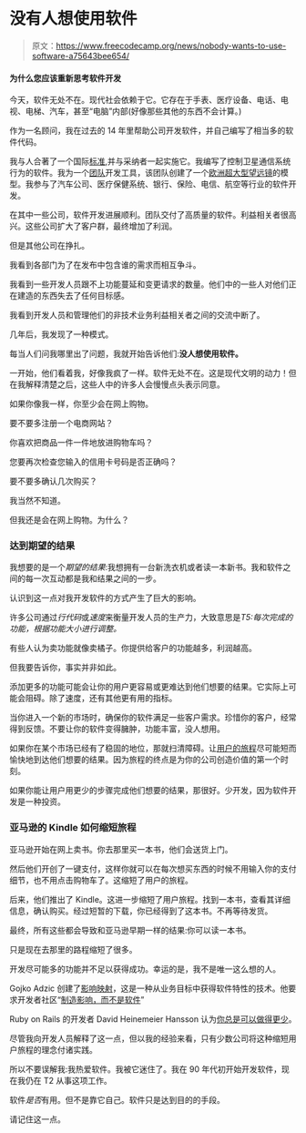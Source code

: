 # 没有人想使用软件

> 原文：<https://www.freecodecamp.org/news/nobody-wants-to-use-software-a75643bee654/>

#### 为什么您应该重新思考软件开发

今天，软件无处不在。现代社会依赖于它。它存在于手表、医疗设备、电话、电视、电梯、汽车，甚至“电脑”内部(好像那些其他的东西不会计算。)

作为一名顾问，我在过去的 14 年里帮助公司开发软件，并自己编写了相当多的软件代码。

我与人合著了一个国际[标准](http://www.omg.org/spec/ReqIF/Current/),并与采纳者一起实施它。我编写了控制卫星通信系统行为的软件。我为一个[团队](http://www.omgwiki.org/MBSE/doku.php?id=mbse:telescope)开发工具，该团队创建了一个[欧洲超大型望远镜](https://en.wikipedia.org/wiki/European_Extremely_Large_Telescope)的模型。我参与了汽车公司、医疗保健系统、银行、保险、电信、航空等行业的软件开发。

在其中一些公司，软件开发进展顺利。团队交付了高质量的软件。利益相关者很高兴。这些公司扩大了客户群，最终增加了利润。

但是其他公司在挣扎。

我看到各部门为了在发布中包含谁的需求而相互争斗。

我看到一些开发人员跟不上功能蔓延和变更请求的数量。他们中的一些人对他们正在建造的东西失去了任何目标感。

我看到开发人员和管理他们的非技术业务利益相关者之间的交流中断了。

几年后，我发现了一种模式。

每当人们问我哪里出了问题，我就开始告诉他们:**没人想使用软件。**

一开始，他们看着我，好像我疯了一样。软件无处不在。这是现代文明的动力！但在我解释清楚之后，这些人中的许多人会慢慢点头表示同意。

如果你像我一样，你至少会在网上购物。

要不要多注册一个电商网站？

你喜欢把商品一件一件地放进购物车吗？

您要再次检查您输入的信用卡号码是否正确吗？

要不要多确认几次购买？

我当然不知道。

但我还是会在网上购物。为什么？

### 达到期望的结果

我想要的是一个*期望的结果*:我想拥有一台新洗衣机或者读一本新书。我和软件之间的每一次互动都是我和结果之间的一步。

认识到这一点对我开发软件的方式产生了巨大的影响。

许多公司通过*行代码*或*速度*来衡量开发人员的生产力，大致意思是*T5:每次完成的功能，根据功能大小进行调整。*

有些人认为卖功能就像卖橘子。你提供给客户的功能越多，利润越高。

但我要告诉你，事实并非如此。

添加更多的功能可能会让你的用户更容易或更难达到他们想要的结果。它实际上可能会阻碍。除了速度，还有其他更有用的指标。

当你进入一个新的市场时，确保你的软件满足一些客户需求。珍惜你的客户，经常得到反馈。不要让你的软件变得臃肿，功能丰富，没人想用。

如果你在某个市场已经有了稳固的地位，那就扫清障碍。让[用户的旅程](https://en.wikipedia.org/wiki/User_journey)尽可能短而愉快地到达他们想要的结果。因为旅程的终点是为你的公司创造价值的第一个时刻。

如果你能让用户用更少的步骤完成他们想要的结果，那很好。少开发，因为软件开发是一种投资。

### 亚马逊的 Kindle 如何缩短旅程

亚马逊开始在网上卖书。你去那里买一本书，他们会送货上门。

然后他们开创了一键支付，这样你就可以在每次想买东西的时候不用输入你的支付细节，也不用点击购物车了。这缩短了用户的旅程。

后来，他们推出了 Kindle。这进一步缩短了用户旅程。找到一本书，查看其详细信息，确认购买。经过短暂的下载，你已经得到了这本书。不再等待发货。

最终，所有这些都会导致和亚马逊早期一样的结果:你可以读一本书。

只是现在去那里的路程缩短了很多。

开发尽可能多的功能并不足以获得成功。幸运的是，我不是唯一这么想的人。

Gojko Adzic 创建了[影响映射](https://www.impactmapping.org)，这是一种从业务目标中获得软件特性的技术。他要求开发者社区“[制造影响，而不是软件](https://www.infoq.com/presentations/keynote-agile-toronto-2013)”

Ruby on Rails 的开发者 David Heinemeier Hansson 认为[你总是可以做得更少](https://signalvnoise.com/posts/2106-you-can-always-do-less)。

尽管我向开发人员解释了这一点，但以我的经验来看，只有少数公司将这种缩短用户旅程的理念付诸实践。

所以不要误解我:我热爱软件。我被它迷住了。我在 90 年代初开始开发软件，现在我仍在 T2 从事这项工作。

软件*是否*有用。但不是靠它自己。软件只是达到目的的手段。

请记住这一点。
